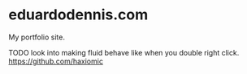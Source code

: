 # eduardodennis.com
My portfolio site.


TODO look into making fluid behave like when you double right click.
https://github.com/haxiomic